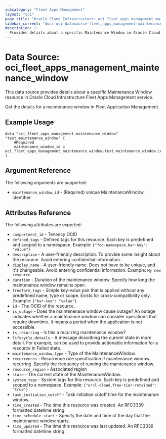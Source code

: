 ```yaml
---
subcategory: "Fleet Apps Management"
layout: "oci"
page_title: "Oracle Cloud Infrastructure: oci_fleet_apps_management_maintenance_window"
sidebar_current: "docs-oci-datasource-fleet_apps_management-maintenance_window"
description: |-
  Provides details about a specific Maintenance Window in Oracle Cloud Infrastructure Fleet Apps Management service
---
```


# Data Source: oci_fleet_apps_management_maintenance_window
This data source provides details about a specific Maintenance Window resource in Oracle Cloud Infrastructure Fleet Apps Management service.

Get the details for a maintenance window in Fleet Application Management.

## Example Usage

```hcl
data "oci_fleet_apps_management_maintenance_window" "test_maintenance_window" {
	#Required
	maintenance_window_id = oci_fleet_apps_management_maintenance_window.test_maintenance_window.id
}
```

## Argument Reference

The following arguments are supported:

* `maintenance_window_id` - (Required) unique MaintenanceWindow identifier


## Attributes Reference

The following attributes are exported:

* `compartment_id` - Tenancy OCID
* `defined_tags` - Defined tags for this resource. Each key is predefined and scoped to a namespace. Example: `{"foo-namespace.bar-key": "value"}` 
* `description` - A user-friendly description. To provide some insight about the resource. Avoid entering confidential information. 
* `display_name` - A user-friendly name. Does not have to be unique, and it's changeable. Avoid entering confidential information.  Example: `My new resource` 
* `duration` - Duration of the maintenance window. Specify how long the maintenance window remains open. 
* `freeform_tags` - Simple key-value pair that is applied without any predefined name, type or scope. Exists for cross-compatibility only. Example: `{"bar-key": "value"}` 
* `id` - The OCID of the resource.
* `is_outage` - Does the maintenenace window cause outage? An outage indicates whether a maintenance window can consider operations that require downtime. It means a period when the application is not accessible. 
* `is_recurring` - Is this a recurring maintenance window?
* `lifecycle_details` - A message describing the current state in more detail. For example, can be used to provide actionable information for a resource in Failed state.
* `maintenance_window_type` - Type of the MaintenanceWindow.
* `recurrences` - Recurrence rule specification if maintenance window recurring. Specify the frequency of running the maintenance window. 
* `resource_region` - Associated region
* `state` - The current state of the MaintenanceWindow.
* `system_tags` - System tags for this resource. Each key is predefined and scoped to a namespace. Example: `{"orcl-cloud.free-tier-retained": "true"}` 
* `task_initiation_cutoff` - Task initiation cutoff time for the maintenance window.
* `time_created` - The time this resource was created. An RFC3339 formatted datetime string.
* `time_schedule_start` - Specify the date and time of the day that the maintenance window starts.
* `time_updated` - The time this resource was last updated. An RFC3339 formatted datetime string.

